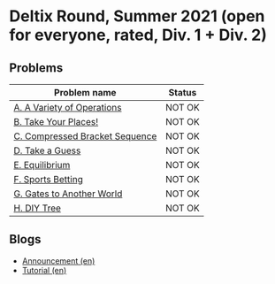 # Deltix Round, Summer 2021 (open for everyone, rated, Div. 1 + Div. 2)

## Problems

|Problem name|Status|
|------------|---------|
| [A. A Variety of Operations](problems/A._A_Variety_of_Operations.md)|NOT OK|
| [B. Take Your Places!](problems/B._Take_Your_Places!.md)|NOT OK|
| [C. Compressed Bracket Sequence](problems/C._Compressed_Bracket_Sequence.md)|NOT OK|
| [D. Take a Guess](problems/D._Take_a_Guess.md)|NOT OK|
| [E. Equilibrium](problems/E._Equilibrium.md)|NOT OK|
| [F. Sports Betting](problems/F._Sports_Betting.md)|NOT OK|
| [G. Gates to Another World](problems/G._Gates_to_Another_World.md)|NOT OK|
| [H. DIY Tree](problems/H._DIY_Tree.md)|NOT OK|
## Blogs

- [Announcement (en)](blogs/Announcement_(en).md)
- [Tutorial (en)](blogs/Tutorial_(en).md)
